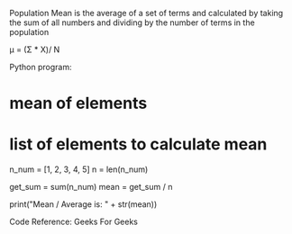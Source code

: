 Population Mean is the average of a set of terms and calculated by taking the sum of all numbers and dividing by the number of terms in the population

μ = (Σ * X)/ N

Python program: 
# mean of elements 
  
# list of elements to calculate mean 
n_num = [1, 2, 3, 4, 5] 
n = len(n_num) 
  
get_sum = sum(n_num) 
mean = get_sum / n 
  
print("Mean / Average is: " + str(mean)) 


Code Reference: Geeks For Geeks
